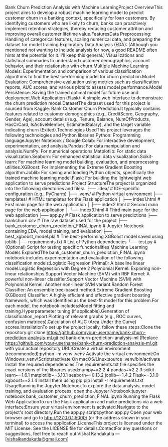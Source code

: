 Bank Churn Prediction Analysis with Machine LearningProject OverviewThis project aims to develop a robust machine learning model to predict customer churn in a banking context, specifically for loan customers. By identifying customers who are likely to churn, banks can proactively implement retention strategies, thereby reducing customer attrition and improving overall customer lifetime value.FeaturesData Preprocessing: Handling of categorical features, scaling numerical data, and preparing the dataset for model training.Exploratory Data Analysis (EDA): (Although you mentioned not wanting to include analysis for now, a good README often hints at the potential for it. I'll keep this general.) Visualizations and statistical summaries to understand customer demographics, account behavior, and their relationship with churn.Multiple Machine Learning Models: Experimentation and comparison of various classification algorithms to find the best-performing model for churn prediction.Model Evaluation: Comprehensive evaluation using metrics such as classification reports, AUC scores, and various plots to assess model performance.Model Persistence: Saving the trained optimal model for future use and deployment.Web Application (Flask): A simple web interface to demonstrate the churn prediction model.DatasetThe dataset used for this project is sourced from Kaggle: Bank Customer Churn Prediction.It typically contains features related to customer demographics (e.g., CreditScore, Geography, Gender, Age), account details (e.g., Tenure, Balance, NumOfProducts, HasCrCard, IsActiveMember, EstimatedSalary), and the target variable indicating churn (Exited).Technologies UsedThis project leverages the following technologies and Python libraries:Python: Programming languageJupyter Notebook / Google Colab: For interactive development, experimentation, and analysis.Pandas: For data manipulation and analysis.NumPy: For numerical operations.Matplotlib: For static data visualization.Seaborn: For enhanced statistical data visualization.Scikit-learn: For machine learning model building, evaluation, and preprocessing utilities.XGBoost: For implementing the Extreme Gradient Boosting algorithm.Joblib: For saving and loading Python objects, specifically the trained machine learning model.Flask: For building the lightweight web application to serve predictions.Project StructureThe project is organized into the following directories and files:.
├── .idea/                      # IDE-specific configuration (e.g., PyCharm)
├── .venv/                      # Python virtual environment
├── templates/                  # HTML templates for the Flask application
│   ├── index1.html             # First main page for the web application
│   ├── index2.html             # Second main page for the web application
│   └── index3.html             # Third main page for the web application
├── app.py                      # Flask application to serve predictions
├── bankchurn.csv               # The raw dataset used for the project
├── bank_customer_churn_prediction_FINAL.ipynb # Jupyter Notebook containing EDA, model training, and evaluation
├── best_xgboost_model.pkl      # The best-performing XGBoost model saved using joblib
├── requirements.txt            # List of Python dependencies
└── test.py                     # (Optional) Script for testing specific functionalities
Machine Learning Models ExploredThe bank_customer_churn_prediction_FINAL.ipynb notebook includes experimentation and evaluation of the following classification models:Logistic Regression (Primal): A baseline linear model.Logistic Regression with Degree 2 Polynomial Kernel: Exploring non-linear relationships.Support Vector Machine (SVM) with RBF Kernel: A powerful non-linear classifier.Support Vector Machine (SVM) with Polynomial Kernel: Another non-linear SVM variant.Random Forest Classifier: An ensemble tree-based method.Extreme Gradient Boosting (XGBoost) Classifier: A highly efficient and effective gradient boosting framework, which was identified as the best-fit model for this problem.For each model, the notebook includes:Model fitting and training.Hyperparameter tuning (if applicable).Generation of classification_report.Plotting of relevant graphs (e.g., ROC curves, confusion matrices).Calculation of AUC (Area Under the Curve) scores.InstallationTo set up the project locally, follow these steps:Clone the repository:git clone https://github.com/your-username/bank-churn-prediction-analysis-ml.git
cd bank-churn-prediction-analysis-ml
(Replace https://github.com/your-username/bank-churn-prediction-analysis-ml.git with your actual repository URL)Create a virtual environment (recommended):python -m venv .venv
Activate the virtual environment:On Windows:.venv\Scripts\activate
On macOS/Linux:source .venv/bin/activate
Install the required dependencies:The requirements.txt file specifies the exact versions of the libraries used:numpy~=2.2.4
pandas~=2.2.3
scikit-learn~=1.6.1
matplotlib~=3.10.1
seaborn~=0.13.2
joblib~=1.4.2
Flask~=3.1.0
xgboost==2.1.4
Install them using pip:pip install -r requirements.txt
UsageRunning the Jupyter NotebookTo explore the data analysis, model training, and evaluation process, open the Jupyter Notebook:jupyter notebook bank_customer_churn_prediction_FINAL.ipynb
Running the Flask Web ApplicationTo run the Flask application and make predictions via a web interface:Ensure your virtual environment is activated.Navigate to the project's root directory.Run the app.py script:python app.py
Open your web browser and go to http://127.0.0.1:5000/ (or the address shown in your terminal) to access the application.LicenseThis project is licensed under the MIT License. See the LICENSE file for details.ContactFor any questions or suggestions, feel free to reach out:Vishal Kandakatla — [vishalkandakatla@gmail.com]
